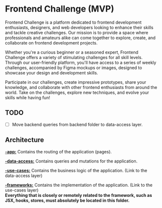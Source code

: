 # Frontend Challenge (MVP)

Frontend Challenge is a platform dedicated to frontend development enthusiasts, designers, and web developers looking to enhance their skills and tackle creative challenges. Our mission is to provide a space where professionals and amateurs alike can come together to explore, create, and collaborate on frontend development projects.

Whether you're a curious beginner or a seasoned expert, Frontend Challenge offers a variety of stimulating challenges for all skill levels. Through our user-friendly platform, you'll have access to a series of weekly challenges, accompanied by Figma mockups or images, designed to showcase your design and development skills.

Participate in our challenges, create impressive prototypes, share your knowledge, and collaborate with other frontend enthusiasts from around the world. Take on the challenges, explore new techniques, and evolve your skills while having fun!

## TODO
- [ ] Move backend queries from backend folder to data-access layer.

## Architecture

**<u>-app:</u>** Contains the routing of the application (pages).

**<u>-data-access:</u>** Contains queries and mutations for the application.

**<u>-use-cases:</u>** Contains the business logic of the application. (Link to the data-access layer)

**<u>-frameworks:</u>** Contains the implementation of the application. (Link to the use-cases layer) </br>
**Everything that is closely or remotely related to the framework, such as JSX, hooks, stores, must absolutely be located in this folder.**
